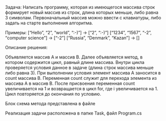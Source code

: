 Задача: Написать программу, которая из имеющегося массива строк формирует новый массив из строк, длина которых меньше, либо равна 3 символам. Первоначальный массив можно ввести с клавиатуры, либо задать на старте выполнения алгоритма. 

Примеры:
[“Hello”, “2”, “world”, “:-)”] → [“2”, “:-)”]
[“1234”, “1567”, “-2”, “computer science”] → [“-2”]
[“Russia”, “Denmark”, “Kazan”] → []

Описание решения:

Объявляется массив A и массив B. 
Далее объявляется метод, в котором содержится цикл, равный длине массива.
Внутри цикла проверяется условия данное в задаче (длина строк массива меньше либо равна 3).
При выполнении условия элемент массива А заносится в count массива В. 
Переменная count служит для перехода элемента из массива А в массив В. 
После присвоения переменная count увеличивается на 1 и возвращается в цикл for, где i увеличивается на 1.
Цикл повторяется до окончания по условию.

Блок схема метода представлена в файле

Реализация задачи расположена в папке Task, файл Program.cs